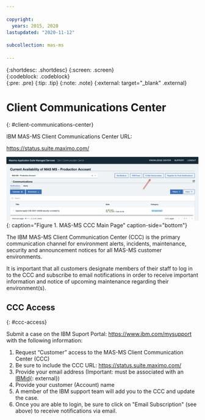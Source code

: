 ```yaml
---

copyright:
  years: 2015, 2020
lastupdated: "2020-11-12"

subcollection: mas-ms

---
```


{:shortdesc: .shortdesc}
{:screen: .screen}  
{:codeblock: .codeblock}  
{:pre: .pre}
{:tip: .tip}
{:note: .note}
{:external: target="_blank" .external}

# Client Communications Center
{: #client-communications-center}

IBM MAS-MS Client Communications Center URL:

https://status.suite.maximo.com/

![MAS-MS CCC Main Page](images/MAS-MS-CCC-Main-Page.png "MAS-MS CCC Main Page"){: caption="Figure 1. MAS-MS CCC Main Page" caption-side="bottom"}

The IBM MAS-MS Client Communication Center (CCC) is the primary communication channel for environment alerts, incidents, maintenance, security and announcement notices for all MAS-MS customer environments. 

It is important that all customers designate members of their staff to log in to the CCC and subscribe to email notifications in order to receive important information and notice of upcoming maintenance regarding their environment(s).

## CCC Access
{: #ccc-access}

Submit a case on the IBM Suport Portal: https://www.ibm.com/mysupport with the following information:
1. Request “Customer” access to the MAS-MS Client Communication Center (CCC)
2. Be sure to include the CCC URL: https://status.suite.maximo.com/
3. Provide your email address (Important: must be associated with an [IBMid](https://myibm.ibm.com){: external})
4. Provide your customer (Account) name
5. A member of the IBM support team will add you to the CCC and update the case.
6. Once you are able to login, be sure to click on "Email Subscription" (see above) to receive notifications via email.
